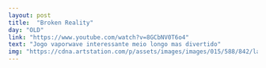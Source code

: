 ```yaml
---
layout: post
title:  "Broken Reality"
day: "OLD"
link: "https://www.youtube.com/watch?v=8GCbNV0T6o4"
text: "Jogo vaporwave interessante meio longo mas divertido"
img: "https://cdna.artstation.com/p/assets/images/images/015/588/842/large/adrian-de-la-garza-2.jpg?1548881119"
---
```


